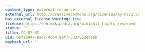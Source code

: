 ```yaml
---
content_type: external-resource
external_url: http://creativecommons.org/licenses/by-nc/2.5/
has_external_license_warning: true
license: https://en.wikipedia.org/wiki/All_rights_reserved
status: ''
title: CC-BY-NC
uid: 6afab947-8ad2-4644-9ef7-3327853eb16b
wayback_url: ''
---
```

